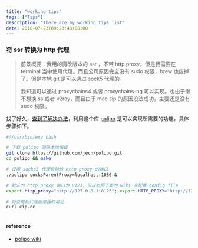 ```yaml
---
title: "working tips"
tags: ["Tips"]
description: "There are my working tips list"
date: 2018-07-23T09:23:43+08:00
---
```




### 将 ssr 转换为 http 代理

> 前景概要：我用的魔改版本的 ssr ，不带 http proxy，但是我需要在 terminal 当中使用代理。而且公司原因完全没有 sudo 权限，brew 也废掉了。但是本地 git 是可以通过 sock5 代理的。
>
> 我知道可以通过 proxychains4 或者 proxychains-ng 可以实现。也由于懒不想换 ss 或者 v2ray，而且由于 mac sip 的原因没法成功，主要还是没有 sudo 权限。

找了好久，[查到了解决办法](https://github.com/shadowsocks/shadowsocks/wiki/Convert-Shadowsocks-into-an-HTTP-proxy)，利用这个库 [polipo](https://github.com/jech/polipo) 是可以实现所需要的功能，具体步骤如下。

```bash
#!/usr/bin/env bash

# 下载 polipo 源码本地编译
git clone https://github.com/jech/polipo.git
cd polipo && make

# 设置 socks5 代理自动给 http proxy 的端口
./polipo socksParentProxy=localhost:1086 &

# 默认的 http proxy 端口为 8123，可以参照下面的 wiki 来配置 config file
export http_proxy="http://127.0.0.1:8123"; export HTTP_PROXY="http://127.0.0.1:8123"; export https_proxy="http://127.0.0.1:8123"; export HTTPS_PROXY="http://127.0.0.1:8123"

# 将会得到代理服务器的地址
curl cip.cc
 
```

#### reference

- [polipo wiki](https://wiki.archlinux.org/index.php/polipo)